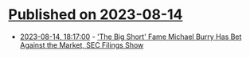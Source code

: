 # [Published on 2023-08-14](index.md)

* [2023-08-14, 18:17:00](https://news.slashdot.org/story/23/08/14/1818200/the-big-short-fame-michael-burry-has-bet-against-the-market-sec-filings-show?utm_source=rss1.0mainlinkanon&utm_medium=feed) - ['The Big Short' Fame Michael Burry Has Bet Against the Market, SEC Filings Show](https://news.slashdot.org/story/23/08/14/1818200/the-big-short-fame-michael-burry-has-bet-against-the-market-sec-filings-show?utm_source=rss1.0mainlinkanon&utm_medium=feed)
